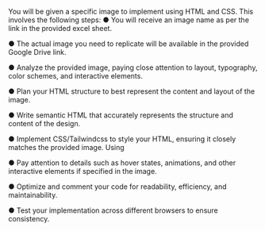You will be given a specific image to implement using HTML and CSS. This involves the following
steps:
● You will receive an image name as per the link in the provided excel sheet.

● The actual image you need to replicate will be available in the provided Google Drive link.

● Analyze the provided image, paying close attention to layout, typography, color schemes,
and interactive elements.

● Plan your HTML structure to best represent the content and layout of the image.

● Write semantic HTML that accurately represents the structure and content of the design.

● Implement CSS/Tailwindcss to style your HTML, ensuring it closely matches the provided
image. Using

● Pay attention to details such as hover states, animations, and other interactive elements if
specified in the image.

● Optimize and comment your code for readability, efficiency, and maintainability.

● Test your implementation across different browsers to ensure consistency.